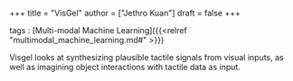 +++
title = "VisGel"
author = ["Jethro Kuan"]
draft = false
+++

tags
: [Multi-modal Machine Learning]({{<relref "multimodal_machine_learning.md#" >}})

Visgel looks at synthesizing plausible tactile signals from visual inputs, as well as imagining object interactions with tactile data as input.